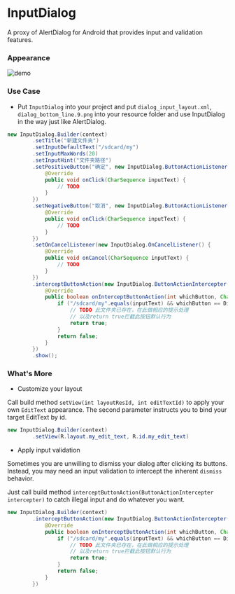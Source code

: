 # InputDialog
A proxy of AlertDialog for Android that provides input and validation features.

### Appearance

![demo](http://7xawtr.com1.z0.glb.clouddn.com/input_dialog2.png)

### Use Case

+ Put `InputDialog` into your project and put `dialog_input_layout.xml`, `dialog_bottom_line.9.png` into your resource folder and use InputDialog in the way just like AlertDialog.
```java
new InputDialog.Builder(context)
        .setTitle("新建文件夹")
        .setInputDefaultText("/sdcard/my")
        .setInputMaxWords(20)
        .setInputHint("文件夹路径")
        .setPositiveButton("确定", new InputDialog.ButtonActionListener() {
            @Override
            public void onClick(CharSequence inputText) {
                // TODO
            }
        })
        .setNegativeButton("取消", new InputDialog.ButtonActionListener() {
            @Override
            public void onClick(CharSequence inputText) {
                // TODO
            }
        })
        .setOnCancelListener(new InputDialog.OnCancelListener() {
            @Override
            public void onCancel(CharSequence inputText) {
                // TODO
            }
        })
        .interceptButtonAction(new InputDialog.ButtonActionIntercepter() { // 拦截按钮行为
            @Override
            public boolean onInterceptButtonAction(int whichButton, CharSequence inputText) {
                if ("/sdcard/my".equals(inputText) && whichButton == DialogInterface.BUTTON_POSITIVE) {
                    // TODO 此文件夹已存在，在此做相应的提示处理
                    // 以及return true拦截此按钮默认行为
                    return true;
                }
                return false;
            }
        })
        .show();
```

### What's More

+ Customize your layout

Call build method `setView(int layoutResId, int editTextId)` to apply your own `EditText` appearance. The second parameter instructs you to bind your target EditText by id.
```java
new InputDialog.Builder(context)
        .setView(R.layout.my_edit_text, R.id.my_edit_text)
```

+ Apply input validation

Sometimes you are unwilling to dismiss your dialog after clicking its buttons. Instead, you may need an input validation to intercept the inherent `dismiss` behavior.

Just call build method `interceptButtonAction(ButtonActionIntercepter intercepter)` to catch illegal input and do whatever you want.
```java
new InputDialog.Builder(context)
        .interceptButtonAction(new InputDialog.ButtonActionIntercepter() { // 拦截按钮行为
            @Override
            public boolean onInterceptButtonAction(int whichButton, CharSequence inputText) {
                if ("/sdcard/my".equals(inputText) && whichButton == DialogInterface.BUTTON_POSITIVE) {
                    // TODO 此文件夹已存在，在此做相应的提示处理
                    // 以及return true拦截此按钮默认行为
                    return true;
                }
                return false;
            }
        })
```
